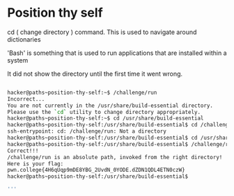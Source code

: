 # Position thy self

cd ( change directory ) command. This is used to navigate around dictionaries

'Bash' is something that is used to run applications that are installed within a system

It did not show the directory until the first time it went wrong.



```bash

hacker@paths~position-thy-self:~$ /challenge/run
Incorrect...
You are not currently in the /usr/share/build-essential directory.
Please use the `cd` utility to change directory appropriately.
hacker@paths~position-thy-self:~$ cd /usr/share/build-essential
hacker@paths~position-thy-self:/usr/share/build-essential$ cd /challenge/run
ssh-entrypoint: cd: /challenge/run: Not a directory
hacker@paths~position-thy-self:/usr/share/build-essential$ cd /usr/share/build-essential
hacker@paths~position-thy-self:/usr/share/build-essential$ /challenge/run
Correct!!!
/challenge/run is an absolute path, invoked from the right directory!
Here is your flag:
pwn.college{4H6qUqp9mDE8YBG_2UvdN_0YODE.dZDN1QDL4ETN0czW}
hacker@paths~position-thy-self:/usr/share/build-essential$ 

'''


